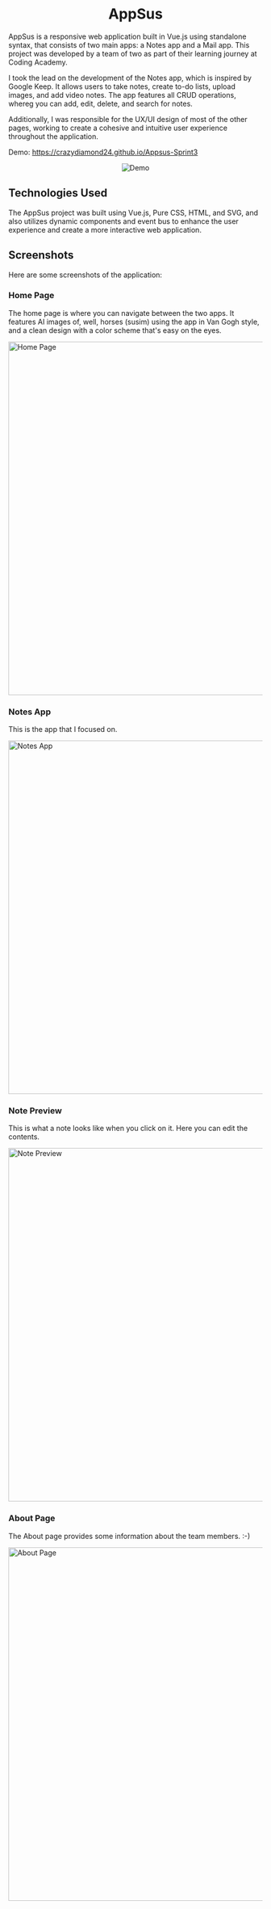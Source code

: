 <h1 align="center">AppSus</h1>

AppSus is a responsive web application built in Vue.js using standalone syntax, that consists of two main apps: a Notes app and a Mail app. This project was developed by a team of two as part of their learning journey at Coding Academy. 

I took the lead on the development of the Notes app, which is inspired by Google Keep. It allows users to take notes, create to-do lists, upload images, and add video notes. The app features all CRUD operations, whereg you can add, edit, delete, and search for notes.

Additionally, I was responsible for the UX/UI design of most of the other pages, working to create a cohesive and intuitive user experience throughout the application.

Demo: https://crazydiamond24.github.io/Appsus-Sprint3

<p align="center">
  <img src="https://www.imagehost.at/images/2023/05/08/smartmockups_lhf2kzxn-removebg-preview.png" alt="Demo">
</p>




## Technologies Used

The AppSus project was built using Vue.js, Pure CSS, HTML, and SVG, and also utilizes dynamic components and event bus to enhance the user experience and create a more interactive web application.

## Screenshots

Here are some screenshots of the application:

### Home Page

The home page is where you can navigate between the two apps. It features AI images of, well, horses (susim) using the app in Van Gogh style, and a clean design with a color scheme that's easy on the eyes.

<img src="https://www.imagehost.at/images/2023/05/08/Screenshot-2023-05-08-190508.png" alt="Home Page" width="700">

### Notes App

This is the app that I focused on. 

<img src="https://www.imagehost.at/images/2023/05/08/hover.jpg" alt="Notes App" width="700">

### Note Preview

This is what a note looks like when you click on it. Here you can edit the contents. 

<img src="https://www.imagehost.at/images/2023/05/08/Screenshot-2023-05-08-190706.png" alt="Note Preview" width="700">

### About Page

The About page provides some information about the team members. :-) 

<img src="https://www.imagehost.at/images/2023/05/08/Screenshot-2023-05-08-190555.png" alt="About Page" width="700">


